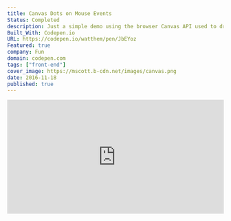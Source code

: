 ```yaml
---
title: Canvas Dots on Mouse Events
Status: Completed
description: Just a simple demo using the browser Canvas API used to draw graphics on a web page via JavaScript. Dots are created and highlighted by interacting with mouse (or touch) events.
Built_With: Codepen.io
URL: https://codepen.io/watthem/pen/JbEYoz
Featured: true
company: Fun
domain: codepen.com
tags: ["front-end"]
cover_image: https://mscott.b-cdn.net/images/canvas.png
date: 2016-11-18
published: true
---
```


<iframe height="265" style="width: 100%;" scrolling="no" title="Catch the dots" src="https://codepen.io/watthem/embed/JbEYoz?height=265&theme-id=dark&default-tab=result" frameborder="no" allowtransparency="true" allowfullscreen="true">
  See the Pen <a href='https://codepen.io/watthem/pen/JbEYoz'>Catch the dots</a> by Matthew Hendricks
  (<a href='https://codepen.io/watthem'>@watthem</a>) on <a href='https://codepen.io'>CodePen</a>.
</iframe>
